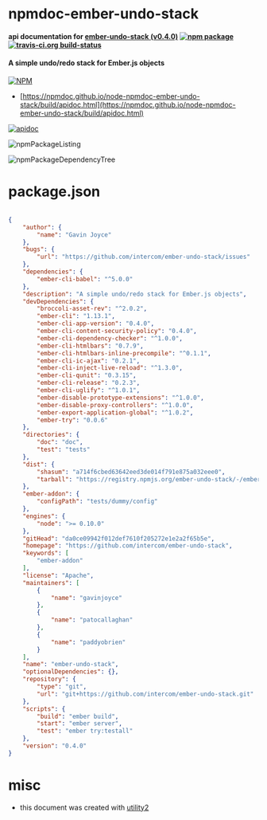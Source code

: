 # npmdoc-ember-undo-stack

#### api documentation for  [ember-undo-stack (v0.4.0)](https://github.com/intercom/ember-undo-stack)  [![npm package](https://img.shields.io/npm/v/npmdoc-ember-undo-stack.svg?style=flat-square)](https://www.npmjs.org/package/npmdoc-ember-undo-stack) [![travis-ci.org build-status](https://api.travis-ci.org/npmdoc/node-npmdoc-ember-undo-stack.svg)](https://travis-ci.org/npmdoc/node-npmdoc-ember-undo-stack)

#### A simple undo/redo stack for Ember.js objects

[![NPM](https://nodei.co/npm/ember-undo-stack.png?downloads=true&downloadRank=true&stars=true)](https://www.npmjs.com/package/ember-undo-stack)

- [https://npmdoc.github.io/node-npmdoc-ember-undo-stack/build/apidoc.html](https://npmdoc.github.io/node-npmdoc-ember-undo-stack/build/apidoc.html)

[![apidoc](https://npmdoc.github.io/node-npmdoc-ember-undo-stack/build/screenCapture.buildCi.browser.%252Ftmp%252Fbuild%252Fapidoc.html.png)](https://npmdoc.github.io/node-npmdoc-ember-undo-stack/build/apidoc.html)

![npmPackageListing](https://npmdoc.github.io/node-npmdoc-ember-undo-stack/build/screenCapture.npmPackageListing.svg)

![npmPackageDependencyTree](https://npmdoc.github.io/node-npmdoc-ember-undo-stack/build/screenCapture.npmPackageDependencyTree.svg)



# package.json

```json

{
    "author": {
        "name": "Gavin Joyce"
    },
    "bugs": {
        "url": "https://github.com/intercom/ember-undo-stack/issues"
    },
    "dependencies": {
        "ember-cli-babel": "^5.0.0"
    },
    "description": "A simple undo/redo stack for Ember.js objects",
    "devDependencies": {
        "broccoli-asset-rev": "^2.0.2",
        "ember-cli": "1.13.1",
        "ember-cli-app-version": "0.4.0",
        "ember-cli-content-security-policy": "0.4.0",
        "ember-cli-dependency-checker": "^1.0.0",
        "ember-cli-htmlbars": "0.7.9",
        "ember-cli-htmlbars-inline-precompile": "^0.1.1",
        "ember-cli-ic-ajax": "0.2.1",
        "ember-cli-inject-live-reload": "^1.3.0",
        "ember-cli-qunit": "0.3.15",
        "ember-cli-release": "0.2.3",
        "ember-cli-uglify": "^1.0.1",
        "ember-disable-prototype-extensions": "^1.0.0",
        "ember-disable-proxy-controllers": "^1.0.0",
        "ember-export-application-global": "^1.0.2",
        "ember-try": "0.0.6"
    },
    "directories": {
        "doc": "doc",
        "test": "tests"
    },
    "dist": {
        "shasum": "a714f6cbed63642eed3de014f791e875a032eee0",
        "tarball": "https://registry.npmjs.org/ember-undo-stack/-/ember-undo-stack-0.4.0.tgz"
    },
    "ember-addon": {
        "configPath": "tests/dummy/config"
    },
    "engines": {
        "node": ">= 0.10.0"
    },
    "gitHead": "da0ce09942f012def7610f205272e1e2a2f65b5e",
    "homepage": "https://github.com/intercom/ember-undo-stack",
    "keywords": [
        "ember-addon"
    ],
    "license": "Apache",
    "maintainers": [
        {
            "name": "gavinjoyce"
        },
        {
            "name": "patocallaghan"
        },
        {
            "name": "paddyobrien"
        }
    ],
    "name": "ember-undo-stack",
    "optionalDependencies": {},
    "repository": {
        "type": "git",
        "url": "git+https://github.com/intercom/ember-undo-stack.git"
    },
    "scripts": {
        "build": "ember build",
        "start": "ember server",
        "test": "ember try:testall"
    },
    "version": "0.4.0"
}
```



# misc
- this document was created with [utility2](https://github.com/kaizhu256/node-utility2)
